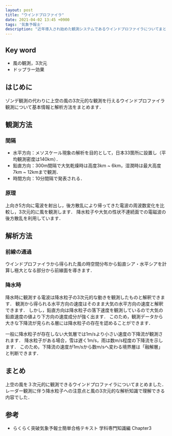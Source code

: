 ```yaml
---
layout: post
title: "ウインドプロファイラ"
date: 2021-04-02 13:45 +0900
tags: '気象予報士'
description: "近年導入され始めた観測システムであるウインドプロファイラについてまとめます．"
---
```

## Key word
- 風の観測，3次元
- ドップラー効果

## はじめに
ゾンデ観測の代わりに上空の風の3次元的な観測を行えるウインドプロファイラ観測について基本情報と解析方法をまとめます．

## 観測方法
### 間隔
- 水平方向：メソスケール現象の解析を目的として，日本33箇所に設置し（平均観測密度は140km）．
- 鉛直方向：300m間隔で大気乾燥時は高度3km ~ 6km，湿潤時は最大高度7km ~ 12kmまで観測．
- 時間方向：10分間隔で発表される．

### 原理
上向き5方向に電波を射出し，後方散乱により帰ってきた電波の周波数変化を比較し，3次元的に風を観測します．
降水粒子や大気の性状不連続面での電磁波の後方散乱を利用しています．

## 解析方法
### 前線の通過
ウインドプロファイラから得られた風の時空間分布から鉛直シア・水平シアを計算し極大となる部分から前線面を導きます．

### 降水時
降水時に観測する電波は降水粒子の3次元的な動きを観測したものと解釈できます．
観測から得られる水平方向の速度はそのまま大気の水平方向の速度と解釈できます．
しかし，鉛直方向は降水粒子の落下速度を観測しているので大気の鉛直速度の値より下方向の速度成分が強く出ます．
このため，観測データから大きな下降流が見られる層には降水粒子の存在を認めることができます．

一般に降水粒子が存在しない大気層では1m/sより小さい速度の下降流が観測されます．
降水粒子がある場合，雪は遅く1m/s，雨は数m/s程度の下降流を示します．
このため，下降流の速度が1m/sから数m/sへ変わる境界層は「融解層」と判断できます．

## まとめ
上空の風を３次元的に観測できるウインドプロファイラについてまとめました．
レーダー観測に伴う降水粒子への注意点と風の3次元的な解析知識で理解できる内容でした．

## 参考
- らくらく突破気象予報士簡単合格テキスト 学科専門知識編 Chapter3
